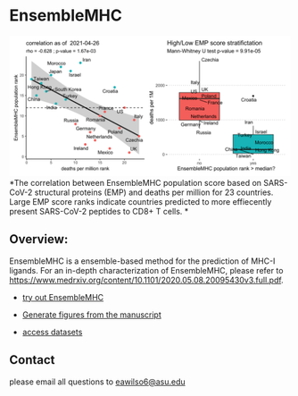# EnsembleMHC


![image](https://github.com/eawilson-CompBio/EnsembleMHC-Covid/blob/master/generate_readme_image/todays_data/todays_correlation.png?raw=true)
*The correlation between EnsembleMHC population score based on SARS-CoV-2 structural proteins (EMP) and deaths per million for 23 countries. Large EMP score ranks indicate countries predicted to more effiecently present SARS-CoV-2 peptides to CD8+ T cells. *

## Overview:

EnsembleMHC is a ensemble-based method for the prediction of MHC-I ligands. For an in-depth characterization of EnsembleMHC, please refer to https://www.medrxiv.org/content/10.1101/2020.05.08.20095430v3.full.pdf.
	
* [try out EnsembleMHC](EnsembleMHC/)

* [Generate figures from the manuscript](manuscript_figures/)

* [access datasets](datasets/)

## Contact 

please email all questions to eawilso6@asu.edu
